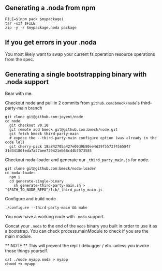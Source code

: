## Generating a .noda from npm

```
FILE=$(npm pack $mypackage)
tar -xzf $FILE
zip -y -r $mypackage.noda package
```

## If you get errors in your .noda

You most likely want to swap your current fs operation resource operations from the spec.

## Generating a single bootstrapping binary with .noda support

Bear with me.

Checkout node and pull in 2 commits from `github.com:bmeck/node`'s third-party-main branch

```
git clone git@github.com:joyent/node
cd node
  git checkout v0.10
  git remote add bmeck git@github.com:bmeck/node.git
  git fetch bmeck third-party-main
  # expose the --third-party-main configure option (was already in the code lol)
  git cherry-pick 18a842705a427e00d9b80ee4d39f5573f4565847 31d34180feda7a27aee729421eb68c44b7073585
```

Checkout noda-loader and generate our `_third_party_main.js` for node.

```
git clone git@github.com:bmeck/noda-loader
cd noda-loader
  npm i
  cd generate-single-binary
    sh generate-third-party-main.sh > "$PATH_TO_NODE_REPO"/lib/_third_party_main.js
```

Configure and build node

```
./configure --third-party-main && make
```

You now have a working node with `.noda` support.

Concat your `.noda` to the end of the `node` binary you built in order to use it as a bootstrap.
You can check process.mainModule to check if you are the main module.

** NOTE ** This will prevent the repl / debugger / etc. unless you invoke those things yourself.

```
cat ./node myapp.noda > myapp
chmod +x myapp
```

